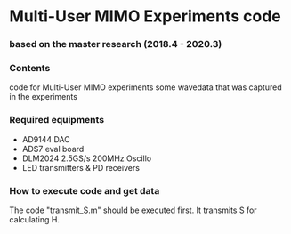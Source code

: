 # Multi-User MIMO Experiments code

### based on the master research (2018.4 - 2020.3)

### Contents
code for Multi-User MIMO experiments
some wavedata that was captured in the experiments

### Required equipments
- AD9144 DAC
- ADS7 eval board
- DLM2024 2.5GS/s 200MHz Oscillo
- LED transmitters & PD receivers

### How to execute code and get data
The code "transmit_S.m" should be executed first. It transmits S for calculating H.
